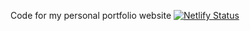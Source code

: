 Code for my personal portfolio website
[![Netlify Status](https://api.netlify.com/api/v1/badges/d04698a3-7de7-4c34-9f17-76a7f7e0c5cc/deploy-status)](https://app.netlify.com/sites/krmendev/deploys)
